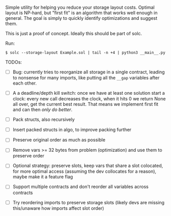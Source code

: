 Simple utility for helping you reduce your storage layout costs.
Optimal layout is NP-hard, but "first fit" is an algorithm that works well enough in general.
The goal is simply to quickly identify optimizations and suggest them.

This is just a proof of concept.
Ideally this should be part of solc.

Run:

```
$ solc --storage-layout Example.sol | tail -n +4 | python3 __main__.py
```

TODOs:

- [ ] Bug: currently tries to reorganize all storage in a single contract, leading to nonsense for many imports, like putting all the `__gap` variables after each other.
- [ ] A a deadline/depth kill switch: once we have at least one solution start a clock: every new call decreases the clock, when it hits 0 we return None all over, get the current best result. That means we implement first fit and can then _only do better_.
- [ ] Pack structs, also recursively
- [ ] Insert packed structs in algo, to improve packing further
- [ ] Preserve original order as much as possible
- [ ] Remove vars >= 32 bytes from problem (optimization) and use them to preserve order
- [ ] Optional strategy: preserve slots, keep vars that share a slot colocated, for more optimal access (assuming the dev collocates for a reason), maybe make it a feature flag
- [ ] Support multiple contracts and don't reorder all variables across contracts
- [ ] Try reordering imports to preserve storage slots (likely devs are missing this/unaware how imports affect slot order)

